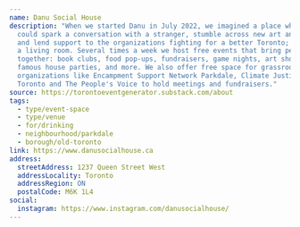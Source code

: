```yaml
---
name: Danu Social House
description: "When we started Danu in July 2022, we imagined a place where you
  could spark a conversation with a stranger, stumble across new art and ideas,
  and lend support to the organizations fighting for a better Toronto; a bar in
  a living room. Several times a week we host free events that bring people
  together: book clubs, food pop-ups, fundraisers, game nights, art shows, our
  famous house parties, and more. We also offer free space for grassroots
  organizations like Encampment Support Network Parkdale, Climate Justice
  Toronto and The People's Voice to hold meetings and fundraisers."
source: https://torontoeventgenerator.substack.com/about
tags:
  - type/event-space
  - type/venue
  - for/drinking
  - neighbourhood/parkdale
  - borough/old-toronto
link: https://www.danusocialhouse.ca
address:
  streetAddress: 1237 Queen Street West
  addressLocality: Toronto
  addressRegion: ON
  postalCode: M6K 1L4
social:
  instagram: https://www.instagram.com/danusocialhouse/
---
```

